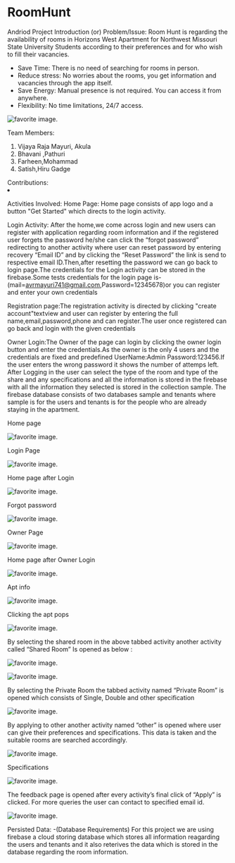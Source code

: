 ﻿# RoomHunt
Andriod Project
Introduction (or) Problem/Issue:
Room Hunt is regarding the availability of rooms in Horizons West Apartment for Northwest Missouri State University Students according to their preferences and for who wish to fill their vacancies.
<ul><li>	Save Time: There is no need of searching for rooms in person.</li>
<li>	Reduce stress: No worries about the rooms, you get information and vacancies through the app itself.</li>
<li>	Save Energy: Manual presence is not required. You can access it from anywhere.</li>
<li>  Flexibility: No time limitations, 24/7 access.
  </ul>
  
   
 ![ favorite image.](https://github.com/Vijayarajamayuri/RoomHunt/blob/master/1.PNG)
 
Team Members:
<ol>
  <li>	Vijaya Raja Mayuri, Akula </li>
<li>	Bhavani ,Pathuri </li>
<li>	Farheen,Mohammad </li>
<li>	Satish,Hiru Gadge </li>
  </ol>
Contributions:
<li>
 
 Activities Involved:
Home Page: Home page consists of app logo and a button "Get Started" which directs to the login activity.

Login Activity: After the home,we come across login and new users can register with application regarding room information and if the registered user forgets the password  he/she can click the “forgot password” redirecting to another activity  where user can reset password by entering recovery “Email ID” and by clicking the “Reset Password” the link is send to respective email ID.Then,after resetting the password we can go back to login page.The credentials for the Login activity can be stored in the firebase.Some tests credentials for the login page is-(mail=avrmayuri741@gmail.com,Password=12345678)or you can register and enter your own credentials

Registration page:The registration activity is directed by clicking "create account"textview and user can register by entering the full name,email,password,phone and can register.The user once registered can go back and login with the given credentials

Owner Login:The Owner of the page can login by clicking the owner login button and enter the credentials.As the owner is the only 4 users and the credentials are fixed and predefined UserName:Admin Password:123456.If the user enters the wrong password it shows the number of attemps left.
After Logging in the user can select the type of the room and type of the share and any specifications and all the information is stored in the firebase with all the information they selected is stored in the collection sample.
The firebase database consists of two databases sample and tenants where sample is for the users and tenants is for the people who are already staying in the apartment.



  Home page
 
  ![ favorite image.](https://github.com/Vijayarajamayuri/RoomHunt/blob/master/2.PNG)
  
  Login Page
  
  
   ![ favorite image.](https://github.com/Vijayarajamayuri/RoomHunt/blob/master/3.PNG)
   
   Home page after Login
   
   
   ![ favorite image.](https://github.com/Vijayarajamayuri/RoomHunt/blob/master/4.PNG)
 
 Forgot password
 
   ![ favorite image.](https://github.com/Vijayarajamayuri/RoomHunt/blob/master/9.PNG)
   
Owner Page

 ![ favorite image.](https://github.com/Vijayarajamayuri/RoomHunt/blob/master/5.PNG)
 
Home page after Owner Login

 ![ favorite image.](https://github.com/Vijayarajamayuri/RoomHunt/blob/master/6.PNG)
 
  Apt info
 
 
  ![ favorite image.](https://github.com/Vijayarajamayuri/RoomHunt/blob/master/7.PNG)
  
 Clicking the apt pops 
 

![ favorite image.](https://github.com/Vijayarajamayuri/RoomHunt/blob/master/8.PNG)


By selecting the shared room in the above tabbed activity another activity called “Shared Room” Is opened as below :



 ![ favorite image.](https://github.com/Vijayarajamayuri/RoomHunt/blob/master/10.PNG)
 
   
![ favorite image.](https://github.com/Vijayarajamayuri/RoomHunt/blob/master/11.PNG)

By selecting the Private Room the tabbed activity named “Private Room” is opened which consists of Single, Double and other specification


   ![ favorite image.](https://github.com/Vijayarajamayuri/RoomHunt/blob/master/12.PNG)

By applying to other another activity named “other” is opened where user can give their preferences and specifications. This data is taken and the suitable rooms are searched accordingly.



   ![ favorite image.](https://github.com/Vijayarajamayuri/RoomHunt/blob/master/13.PNG)
   
   Specifications 
   
   ![ favorite image.](https://github.com/Vijayarajamayuri/RoomHunt/blob/master/14.PNG)


The feedback page is opened after every activity’s final click of “Apply” is clicked. For more queries the user can contact to specified email id.

 ![ favorite image.](https://github.com/Vijayarajamayuri/RoomHunt/blob/master/15.PNG)


Persisted Data: -(Database Requirements)
For this project we are using firebase a cloud storing database which stores all information reagarding the users and tenants and it also reterives the data which is stored in the database regarding the room information.
  
